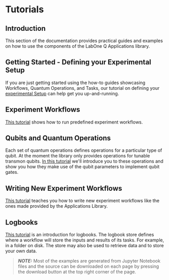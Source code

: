 # Tutorials

## Introduction

This section of the documentation provides practical guides and examples on how to use the components of the LabOne Q Applications library.

## Getting Started - Defining your Experimental Setup

If you are just getting started using the how-to guides showcasing Workflows, Quantum Operations, and Tasks, 
our tutorial on defining your [experimental Setup](sources/getting_started.ipynb) can help get you up-and-running.

## Experiment Workflows

[This tutorial](sources/experiment_workflows.ipynb) shows how to run predefined experiment workflows.

## Qubits and Quantum Operations

Each set of quantum operations defines operations for a particular type of qubit.
At the moment the library only provides operations for tunable transmon qubits.
[In this tutorial](sources/quantum_operations.ipynb) we'll introduce you to these operations and 
show you how they make use of the qubit parameters to implement qubit gates.

## Writing New Experiment Workflows

[This tutorial](sources/writing_experiments.ipynb) teaches you how to write new experiment workflows
like the ones made provided by the Applications Library.

## Logbooks

[This tutorial](sources/logbooks.ipynb) is an introduction for logbooks.
The logbook store defines where a workflow will store the inputs and
results of its tasks. For example, in a folder on disk. The store may also be
used to retrieve data and to store your own data.


> **_NOTE:_** Most of the examples are generated from Jupyter Notebook files and the source
can be downloaded on each page by pressing the download button at the top right corner
of the page.
